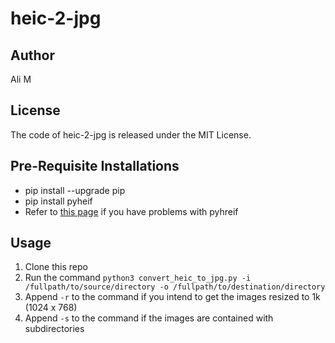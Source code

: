 # heic-2-jpg

## Author
Ali M

## License
The code of heic-2-jpg is released under the MIT License.

## Pre-Requisite Installations
* pip install --upgrade pip
* pip install pyheif
* Refer to [this page](https://pypi.org/project/pyheif/) if you have problems with pyhreif

## Usage
1. Clone this repo
2. Run the command
```python3 convert_heic_to_jpg.py -i /fullpath/to/source/directory -o /fullpath/to/destination/directory```
3. Append ```-r``` to the command if you intend to get the images resized to 1k (1024 x 768)
4. Append ```-s``` to the command if the images are contained with subdirectories
